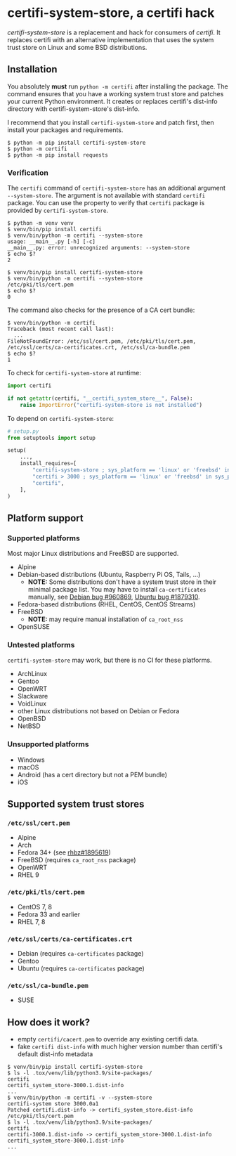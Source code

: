 # certifi-system-store, a certifi hack

*certifi-system-store* is a replacement and hack for consumers of
*certifi*. It replaces certifi with an alternative implementation that
uses the system trust store on Linux and some BSD distributions.

## Installation

You absolutely **must** run ``python -m certifi`` after installing the
package. The command ensures that you have a working system trust store
and patches your current Python environment. It creates or replaces
certifi's dist-info directory with certifi-system-store's dist-info.

I recommend that you install ``certifi-system-store`` and patch first,
then install your packages and requirements.

```shell
$ python -m pip install certifi-system-store
$ python -m certifi
$ python -m pip install requests
```

### Verification

The ``certifi`` command of ``certifi-system-store`` has an additional
argument ``--system-store``. The argument is not available with standard
``certifi`` package. You can use the property to verify that ``certifi``
package is provided by ``certifi-system-store``.

```shell
$ python -m venv venv
$ venv/bin/pip install certifi
$ venv/bin/python -m certifi --system-store
usage: __main__.py [-h] [-c]
__main__.py: error: unrecognized arguments: --system-store
$ echo $?
2
```

```shell
$ venv/bin/pip install certifi-system-store
$ venv/bin/python -m certifi --system-store
/etc/pki/tls/cert.pem
$ echo $?
0
```

The command also checks for the presence of a CA cert bundle:

```shell
$ venv/bin/python -m certifi
Traceback (most recent call last):
  ...
FileNotFoundError: /etc/ssl/cert.pem, /etc/pki/tls/cert.pem, /etc/ssl/certs/ca-certificates.crt, /etc/ssl/ca-bundle.pem
$ echo $?
1
```

To check for ``certifi-system-store`` at runtime:

```python
import certifi

if not getattr(certifi, "__certifi_system_store__", False):
    raise ImportError("certifi-system-store is not installed")
```

To depend on ``certifi-system-store``:

```python
# setup.py
from setuptools import setup

setup(
    ...,
    install_requires=[
        "certifi-system-store ; sys_platform == 'linux' or 'freebsd' in sys_platform",
        "certifi > 3000 ; sys_platform == 'linux' or 'freebsd' in sys_platform",
        "certifi",
    ],
)
```

## Platform support

### Supported platforms

Most major Linux distributions and FreeBSD are supported.

* Alpine
* Debian-based distributions (Ubuntu, Raspberry Pi OS, Tails, ...)
  * **NOTE:** Some distributions don't have a system trust store in
    their minimal package list. You may have to install
    ``ca-certificates`` manually, see
    [Debian bug #960869](https://bugs.debian.org/cgi-bin/bugreport.cgi?bug=960869),
    [Ubuntu bug #1879310](https://bugs.launchpad.net/ubuntu/+source/python3.6/+bug/1879310).
* Fedora-based distributions (RHEL, CentOS, CentOS Streams)
* FreeBSD
  * **NOTE:** may require manual installation of ``ca_root_nss``
* OpenSUSE

### Untested platforms

``certifi-system-store`` may work, but there is no CI for these platforms.

* ArchLinux
* Gentoo
* OpenWRT
* Slackware
* VoidLinux
* other Linux distributions not based on Debian or Fedora
* OpenBSD
* NetBSD

### Unsupported platforms

* Windows
* macOS
* Android (has a cert directory but not a PEM bundle)
* iOS

## Supported system trust stores

### ``/etc/ssl/cert.pem``

* Alpine
* Arch
* Fedora 34+ (see [rhbz#1895619](https://bugzilla.redhat.com/show_bug.cgi?id=1895619))
* FreeBSD (requires ``ca_root_nss`` package)
* OpenWRT
* RHEL 9

### ``/etc/pki/tls/cert.pem``

* CentOS 7, 8
* Fedora 33 and earlier
* RHEL 7, 8

### ``/etc/ssl/certs/ca-certificates.crt``

* Debian (requires ``ca-certificates`` package)
* Gentoo
* Ubuntu (requires ``ca-certificates`` package)

### ``/etc/ssl/ca-bundle.pem``

* SUSE

## How does it work?

* empty ``certifi/cacert.pem`` to override any existing certifi data.
* fake ``certifi dist-info`` with much higher version number than certifi's
  default dist-info metadata

```shell
$ venv/bin/pip install certifi-system-store
$ ls -l .tox/venv/lib/python3.9/site-packages/
certifi
certifi_system_store-3000.1.dist-info
...
$ venv/bin/python -m certifi -v --system-store
certifi-system store 3000.0a1
Patched certifi.dist-info -> certifi_system_store.dist-info
/etc/pki/tls/cert.pem
$ ls -l .tox/venv/lib/python3.9/site-packages/
certifi
certifi-3000.1.dist-info -> certifi_system_store-3000.1.dist-info
certifi_system_store-3000.1.dist-info
...
```
